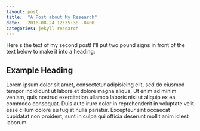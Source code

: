 ```yaml
---
layout: post
title:  "A Post about My Research"
date:   2016-08-24 12:35:38 -0400
categories: jekyll research
---
```

Here's the text of my second post! I'll put two pound signs in front of the text below to make it into a heading:

## Example Heading

Lorem ipsum dolor sit amet, consectetur adipisicing elit, sed do eiusmod tempor incididunt ut labore et dolore magna aliqua. Ut enim ad minim veniam, quis nostrud exercitation ullamco laboris nisi ut aliquip ex ea commodo consequat. Duis aute irure dolor in reprehenderit in voluptate velit esse cillum dolore eu fugiat nulla pariatur. Excepteur sint occaecat cupidatat non proident, sunt in culpa qui officia deserunt mollit anim id est laborum.
